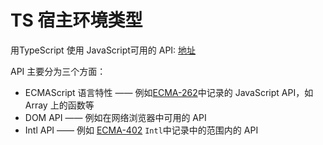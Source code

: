 # TS 宿主环境类型

 用TypeScript 使用 JavaScript可用的 API: [地址](https://github.com/microsoft/TypeScript/tree/main/src/lib)

API 主要分为三个方面：

- ECMAScript 语言特性 —— 例如[ECMA-262](https://tc39.es/ecma262/)中记录的 JavaScript API，如 Array 上的函数等
- DOM API —— 例如在网络浏览器中可用的 API
- Intl API —— 例如 [ECMA-402](https://www.ecma-international.org/publications-and-standards/standards/ecma-402/) `Intl`中记录中的范围内的 API
